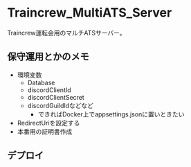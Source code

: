 # Traincrew_MultiATS_Server

Traincrew運転会用のマルチATSサーバー。

## 保守運用とかのメモ

- 環境変数
  - Database
  - discordClientId
  - discordClientSecret
  - discordGuildIdなどなど
    - できればDocker上でappsettings.jsonに置いときたい
- RedirectUriを設定する
- 本番用の証明書作成

## デプロイ

